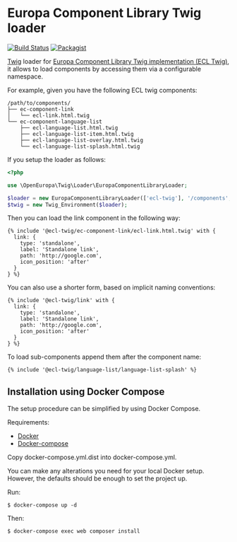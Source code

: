 # Europa Component Library Twig loader
[![Build Status](https://drone.fpfis.eu/api/badges/openeuropa/ecl-twig-loader/status.svg)](https://drone.fpfis.eu/openeuropa/ecl-twig-loader/)
[![Packagist](https://img.shields.io/packagist/v/openeuropa/ecl-twig-loader.svg)](https://packagist.org/packages/openeuropa/ecl-twig-loader)

[Twig](http://twig.sensiolabs.org) loader for [Europa Component Library Twig implementation (ECL Twig)](https://github.com/ec-europa/ecl-twig),
it allows to load components by accessing them via a configurable namespace.
 
For example, given you have the following ECL twig components:

```
/path/to/components/
├── ec-component-link
│   └── ecl-link.html.twig
└── ec-component-language-list
    ├── ecl-language-list.html.twig
    ├── ecl-language-list-item.html.twig
    ├── ecl-language-list-overlay.html.twig
    └── ecl-language-list-splash.html.twig
```

If you setup the loader as follows:

```php
<?php

use \OpenEuropa\Twig\Loader\EuropaComponentLibraryLoader;

$loader = new EuropaComponentLibraryLoader(['ecl-twig'], '/components', '/path/to');
$twig = new Twig_Environment($loader);
```

Then you can load the link component in the following way:

```twig
{% include '@ecl-twig/ec-component-link/ecl-link.html.twig' with {
  link: { 
    type: 'standalone',
    label: 'Standalone link',
    path: 'http://google.com',
    icon_position: 'after'
  }
} %}
```

You can also use a shorter form, based on implicit naming conventions:

```twig
{% include '@ecl-twig/link' with {
  link: {
    type: 'standalone',
    label: 'Standalone link',
    path: 'http://google.com',
    icon_position: 'after'
  }
} %}
```

To load sub-components append them after the component name:

```twig
{% include '@ecl-twig/language-list/language-list-splash' %}
```

## Installation using Docker Compose

The setup procedure can be simplified by using Docker Compose.

Requirements:

- [Docker](https://www.docker.com/get-docker)
- [Docker-compose](https://docs.docker.com/compose/)

Copy docker-compose.yml.dist into docker-compose.yml.

You can make any alterations you need for your local Docker setup. However, the defaults should be enough to set the project up.

Run:

```
$ docker-compose up -d
```

Then:

```
$ docker-compose exec web composer install
```
